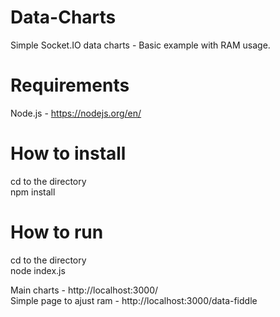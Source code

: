 # Data-Charts
Simple Socket.IO data charts - Basic example with RAM usage.

# Requirements
Node.js - https://nodejs.org/en/

# How to install
cd to the directory<br/>
npm install

# How to run
cd to the directory<br/>
node index.js

Main charts - http://localhost:3000/<br/>
Simple page to ajust ram - http://localhost:3000/data-fiddle
